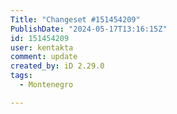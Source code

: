 ```yaml
---
Title: "Changeset #151454209"
PublishDate: "2024-05-17T13:16:15Z"
id: 151454209
user: kentakta
comment: update
created_by: iD 2.29.0
tags:
  - Montenegro

---
```

